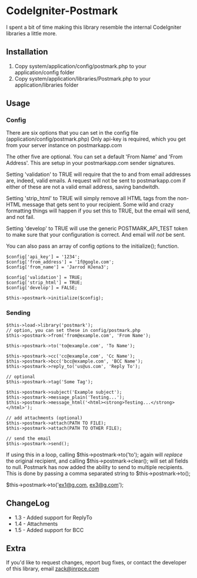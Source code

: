 CodeIgniter-Postmark
=========================

I spent a bit of time making this library resemble the internal CodeIgniter libraries a little more.

Installation
------------

1.  Copy system/application/config/postmark.php to your application/config folder
2.  Copy system/application/libraries/Postmark.php to your application/libraries folder

Usage
------

### Config
	
There are six options that you can set in the config file (application/config/postmark.php)
Only api-key is required, which you get from your server instance on postmarkapp.com

The other five are optional. You can set a default 'From Name' and 'From Address'. This are setup in your postmarkapp.com sender signatures.

Setting 'validation' to TRUE will require that the to and from email addresses are, indeed, valid emails. A request will not be sent to 
postmarkapp.com if either of these are not a valid email address, saving bandwitdh.

Setting 'strip_html' to TRUE will simply remove all HTML tags from the non-HTML message that gets sent to your recipient. Some wild and crazy
formatting things will happen if you set this to TRUE, but the email will send, and not fail.

Setting 'develop' to TRUE will use the generic POSTMARK_API_TEST token to make sure that your configuration is correct. And email will _*not*_
be sent.

You can also pass an array of config options to the initialize(); function. 
	
	$config['api_key'] = '1234';
	$config['from_address'] = '1f@gogle.com';
	$config['from_name'] = 'Jarrod HJena3';
	
	$config['validation'] = TRUE;
	$config['strip_html'] = TRUE;
	$config['develop'] = FALSE;
	
	$this->postmark->initialize($config);

### Sending

    $this->load->library('postmark');
	// option, you can set these in config/postmark.php
    $this->postmark->from('from@example.com', 'From Name');

    $this->postmark->to('to@example.com', 'To Name');
    
    $this->postmark->cc('cc@example.com', 'Cc Name');
    $this->postmark->bcc('bcc@example.com', 'BCC Name');
	$this->postmark->reply_to('us@us.com', 'Reply To');

    // optional
    $this->postmark->tag('Some Tag');

    $this->postmark->subject('Example subject');
    $this->postmark->message_plain('Testing...');
    $this->postmark->message_html('<html><strong>Testing...</strong></html>');

	// add attachments (optional)
	$this->postmark->attach(PATH TO FILE);
	$this->postmark->attach(PATH TO OTHER FILE);
	
	// send the email
    $this->postmark->send();
	
If using this in a loop, calling $this->postmark->to('to'); again will *replace* the original recipient, and calling $this->postmark->clear(); will set all fields to null. 
Postmark has now added the ability to send to multiple recipients. This is done by passing a comma separated string to $this->postmark->to();

$this->postmark->to('ex1@g.com, ex3@g.com');

ChangeLog
---------
* 1.3 - Added support for ReplyTo
* 1.4 - Attachments
* 1.5 - Added support for BCC

Extra
-----

If you'd like to request changes, report bug fixes, or contact
the developer of this library, email <zack@inrpce.com>
